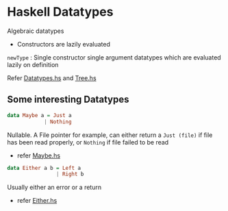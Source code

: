 # Haskell Datatypes
Algebraic datatypes
- Constructors are lazily evaluated

`newType` : 
Single constructor single argument datatypes which are evaluated lazily on definition

Refer [Datatypes.hs](Haskell/Datatypes.hs) and [Tree.hs](Haskell/Tree.hs)


## Some interesting Datatypes
```Haskell
data Maybe a = Just a
            | Nothing
```
Nullable. A File pointer for example, can either return a `Just (file)` if file has been read properly, or `Nothing` if file failed to be read
- refer [Maybe.hs](Haskell/Maybe.hs)

```Haskell
data Either a b = Left a
                | Right b
```
Usually either an error or a return
- refer [Either.hs](Haskell/Either.hs)